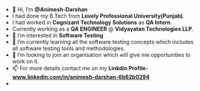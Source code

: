- 👋 Hi, I’m **@Animesh-Darshan**
-  I had done my B.Tech from **Lovely Professional University(Punjab)**.
-  I had worked in **Cognizant Technology Solutions** as **QA Intern**.
-  Currently working as a **QA ENGINEER** @ **Vidyayatan Technologies LLP**.
- 👀 I’m interested in **Software Testing**
- 🌱 I’m currently learning all the software testing concepts which includes all software testing tools and methodologies.
- 💞️ I’m looking to join an organisation which will give me opportunities to work on it.
- 📫 For more details contact me on my **Linkdin Profile-www.linkedin.com/in/animesh-darshan-6b62b0294**
- 

<!---
Animesh-Darshan/Animesh-Darshan is a ✨ special ✨ repository because its `README.md` (this file) appears on your GitHub profile.
You can click the Preview link to take a look at your changes.
--->
